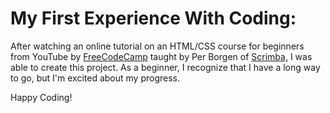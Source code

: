 # My First Experience With Coding:

After watching an online tutorial on an HTML/CSS course for beginners from YouTube by [FreeCodeCamp](https://freecodecamp.org) taught by Per Borgen of [Scrimba,](https://scrimba.com/) I was able to create this project. As a beginner, I recognize that I have a long way to go, but I'm excited about my progress.

Happy Coding! 
